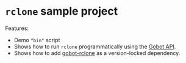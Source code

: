 # `rclone` sample project

Features:

- Demo `"bin"` script
- Shows how to run `rclone` programmatically using the [Gobot API](https://github.com/benallfree/gobot/tree/v1.0.0-alpha.19/docs/readme.md).
- Shows how to add [gobot-rclone](https://www.npmjs.com/package/gobot-rclone) as a version-locked dependency.
